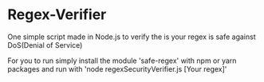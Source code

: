 # Regex-Verifier
One simple script made in Node.js to verify the is your regex is safe against DoS(Denial of Service)

For you to run simply install the module 'safe-regex' with npm or yarn packages and run with 'node regexSecurityVerifier.js [Your regex]'
